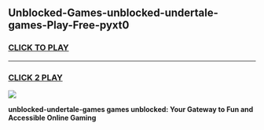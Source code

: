 
## Unblocked-Games-unblocked-undertale-games-Play-Free-pyxt0
<h3>
<a href="https://premium76.site?title=unblocked-undertale-games&ref=21A">CLICK TO PLAY</a></h3>
<hr>

<h3>
<a href="https://premium76.site?title=unblocked-undertale-games&ref=21A">CLICK 2 PLAY</a>
  
</h3>

<a href="https://premium76.site?title=unblocked-undertale-games&ref=21A"><img src="https://clearcache.store/games.png"></a>


**unblocked-undertale-games games unblocked: Your Gateway to Fun and Accessible Online Gaming**
